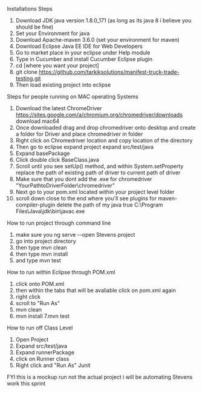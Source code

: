 Installations Steps

1. Download  JDK java version 1.8.0_171 (as long as its java 8 i believe you should be fine)
2. Set your Environment for java
3. Download Apache-maven 3.6.0 (set your environment for maven)
4. Download Eclipse Java EE IDE for Web Developers
5. Go to market place in your eclipse under Help module
6. Type in Cucumber and install Cucumber Eclipse plugin
7. cd [where you want your project]
8. git clone https://github.com/tarkiksolutions/manifest-truck-trade-testing.git
7. Then load existing project into eclipse


Steps for people running on MAC operating Systems
1. Download the latest ChromeDriver https://sites.google.com/a/chromium.org/chromedriver/downloads download mac64
2. Once downloaded drag and drop chromedriver onto desktop and create a folder for Driver and place chromedriver in folder
3. Right click on Chromedriver location and copy location of the directory
4. Then go to eclipse expand project expand src/test/java 
4. Expand basePackage
5. Click double click BaseClass.java
6. Scroll until you see setUp() method, and within System.setProperty replace the path of existing path of driver to current path of driver
7. Make sure that you dont add the .exe for chromedriver "YourPathtoDriverFolder\chromedriver" 
8. Next go to your pom.xml located within your project level folder
9. scroll down close to the end where you'll see plugins for maven-compiler-plugin delete the path of my java
<fork>true</fork>
<executable>C:\Program Files\Java\jdk\bin\javac.exe</executable> 

How to run project through command line
1. make sure you ng serve --open Stevens project
2. go into project directory
3. then type mvn clean
4. then type mvn install
5. and type mvn test

How to run within Eclipse through POM.xml
1. click onto POM.xml
2. then within the tabs that will be avaliable click on pom.xml again
3. right click 
4. scroll to "Run As"
5. mvn clean
6. mvn install
7.mvn test


How to run off Class Level
1. Open Project
2. Expand src/test/java
3. Expand runnerPackage
4. click on Runner class
5. Right click and "Run As" Junit

FYI this is a mockup run not the actual project i will be automating Stevens work this sprint
